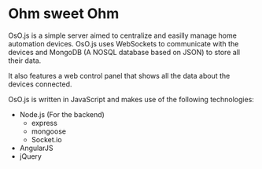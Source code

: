 # Ohm sweet Ohm
OsO.js is a simple server aimed to centralize and easilly manage home automation devices.
OsO.js uses WebSockets to communicate with the devices and MongoDB (A NOSQL database based on JSON) to store all their data.

It also features a web control panel that shows all the data about the devices connected.

OsO.js is written in JavaScript and makes use of the following technologies:
* Node.js (For the backend)
  * express
  * mongoose
  * Socket.io
* AngularJS
* jQuery
